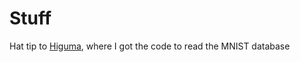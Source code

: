 # Stuff

Hat tip to [Higuma](https://gist.github.com/higuma/dbcd006546eb844c01e5102b4d0bcc93), where I got the code to read the MNIST database